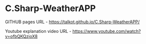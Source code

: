 # C.Sharp-WeatherAPP


GITHUB pages URL - https://talkot.github.io/C.Sharp-WeatherAPP/

Youtube explanation video URL - https://www.youtube.com/watch?v=ofbQKQzjoX8
